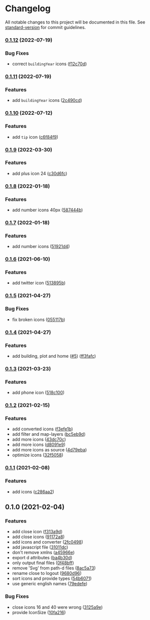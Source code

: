 # Changelog

All notable changes to this project will be documented in this file. See [standard-version](https://github.com/conventional-changelog/standard-version) for commit guidelines.

### [0.1.12](https://github.com/everdevs/evernest-icons/compare/v0.1.11...v0.1.12) (2022-07-19)


### Bug Fixes

* correct `buildingYear` icons ([f12c70d](https://github.com/everdevs/evernest-icons/commit/f12c70dcbb52c44154c312f71aeecada5e188230))

### [0.1.11](https://github.com/everdevs/evernest-icons/compare/v0.1.10...v0.1.11) (2022-07-19)


### Features

* add `buildingYear` icons ([2c490cd](https://github.com/everdevs/evernest-icons/commit/2c490cda65b05427329443b10832f472753505d7))

### [0.1.10](https://github.com/everdevs/evernest-icons/compare/v0.1.9...v0.1.10) (2022-07-12)


### Features

* add `tip` icon ([c6f84f9](https://github.com/everdevs/evernest-icons/commit/c6f84f9f3c4aa9e2fa0accb0f8d8d6367c531a23))

### [0.1.9](https://github.com/everdevs/evernest-icons/compare/v0.1.8...v0.1.9) (2022-03-30)


### Features

* add plus icon 24 ([c30d6fc](https://github.com/everdevs/evernest-icons/commit/c30d6fca1889f2e233987640bca975348f25433e))

### [0.1.8](https://github.com/everdevs/evernest-icons/compare/v0.1.7...v0.1.8) (2022-01-18)


### Features

* add number icons 40px ([587444b](https://github.com/everdevs/evernest-icons/commit/587444b8b85d9376c4fc5c9bf2b26fd8a62e00b6))

### [0.1.7](https://github.com/everdevs/evernest-icons/compare/v0.1.6...v0.1.7) (2022-01-18)


### Features

* add number icons ([51921d4](https://github.com/everdevs/evernest-icons/commit/51921d43f836f1113101ce72777f39bf1575d1a4))

### [0.1.6](https://github.com/everdevs/evernest-icons/compare/v0.1.5...v0.1.6) (2021-06-10)


### Features

* add twitter icon ([513895b](https://github.com/everdevs/evernest-icons/commit/513895be39b32b08b15bdd5b3911344bc5a28135))

### [0.1.5](https://github.com/everdevs/evernest-icons/compare/v0.1.4...v0.1.5) (2021-04-27)


### Bug Fixes

* fix broken icons ([055117b](https://github.com/everdevs/evernest-icons/commit/055117b42317d5f7b5d4b81f5b3570d827f8d8c1))

### [0.1.4](https://github.com/everdevs/evernest-icons/compare/v0.1.3...v0.1.4) (2021-04-27)


### Features

* add building, plot and home ([#5](https://github.com/everdevs/evernest-icons/issues/5)) ([ff3fafc](https://github.com/everdevs/evernest-icons/commit/ff3fafc8396f0f26b606744a63892ef6936441ae))

### [0.1.3](https://github.com/everdevs/evernest-icons/compare/v0.1.2...v0.1.3) (2021-03-23)


### Features

* add phone icon ([518c100](https://github.com/everdevs/evernest-icons/commit/518c100c026656f6650e1d993b323ef655b83704))

### [0.1.2](https://github.com/everdevs/evernest-icons/compare/v0.1.1...v0.1.2) (2021-02-15)


### Features

* add converted icons ([f3efe1b](https://github.com/everdevs/evernest-icons/commit/f3efe1bae4006b72488811df7d29c11fbef0cead))
* add filter and map-layers ([bc5eb9d](https://github.com/everdevs/evernest-icons/commit/bc5eb9dfb2d23dd0b10d49636b879d81ab3f01c7))
* add more icons ([43dc70c](https://github.com/everdevs/evernest-icons/commit/43dc70c764d00224a826d4dab02a0235b67054a4))
* add more icons ([d8091e9](https://github.com/everdevs/evernest-icons/commit/d8091e90243f38ae304dcc2c0b1f4f2673f4ce38))
* add more icons as source ([4d79eba](https://github.com/everdevs/evernest-icons/commit/4d79eba5119f68c77c4e401624df5ae987b05753))
* optimize icons ([32f5058](https://github.com/everdevs/evernest-icons/commit/32f5058582b5f29ac8dddec2a015b8682aa768bb))

### [0.1.1](https://github.com/everdevs/evernest-icons/compare/v0.1.0...v0.1.1) (2021-02-08)


### Features

* add icons ([c286aa2](https://github.com/everdevs/evernest-icons/commit/c286aa2695430afab91f0512fd6506396e8751db))

## 0.1.0 (2021-02-04)


### Features

* add close icon ([f313a9d](https://github.com/pixelass/evernest-icons/commit/f313a9dc0ac05a592989a8acab76b415405f3491))
* add close icons ([91172a8](https://github.com/pixelass/evernest-icons/commit/91172a8c347c11a8807d756ef8474f221d93e385))
* add icons and converter ([2fc0498](https://github.com/pixelass/evernest-icons/commit/2fc0498c3fe84756ffca4f059f10c1ba86ed4371))
* add javascript file ([31011dc](https://github.com/pixelass/evernest-icons/commit/31011dcdefa23bfa6f9c735652690c41399ed64a))
* don't remove xmlns ([a45966e](https://github.com/pixelass/evernest-icons/commit/a45966e9eb4f5e46cfa060651302b8eb85d7bb88))
* export d attributes ([ba4b30d](https://github.com/pixelass/evernest-icons/commit/ba4b30dc1bd839af7a5206795e012ea7c90fb7f4))
* only output final files ([0f48bff](https://github.com/pixelass/evernest-icons/commit/0f48bffdd2c87397f1e143b92985d2e9fba7337b))
* remove 'Svg' from path-d files ([8ac5a73](https://github.com/pixelass/evernest-icons/commit/8ac5a73f24d335b91da5bf0ee6f1843608aadb99))
* rename close to logout ([9680d96](https://github.com/pixelass/evernest-icons/commit/9680d96b6ea8951cace5d98c3e0b49bfc882bc5c))
* sort icons and provide types ([54b6071](https://github.com/pixelass/evernest-icons/commit/54b6071390bd3e604e5c197f4b2f4f23c54e7e03))
* use generic english names ([79edefe](https://github.com/pixelass/evernest-icons/commit/79edefecc23be50083a986c6d10e5b14706602e7))


### Bug Fixes

* close icons 16 and 40 were wrong ([3125a9e](https://github.com/pixelass/evernest-icons/commit/3125a9e581c1f5604198dc78215cff3cdbbb0c02))
* provide IconSize ([10fa216](https://github.com/pixelass/evernest-icons/commit/10fa2167c53d2c74337ae607588b781c9e099cd2))
